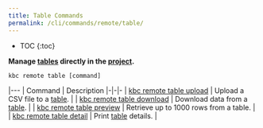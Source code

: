 ```yaml
---
title: Table Commands
permalink: /cli/commands/remote/table/
---
```


* TOC
{:toc}

**Manage [tables](https://help.keboola.com/storage/tables/) directly in the [project](/cli/#subsystems).**

```
kbc remote table [command]
```

|---
| Command | Description
|-|-|-
| [kbc remote table upload](/cli/commands/remote/table/upload/) | Upload a CSV file to a [table](https://help.keboola.com/storage/tables/). |
| [kbc remote table download](/cli/commands/remote/table/download/) | Download data from a [table](https://help.keboola.com/storage/tables/). |
| [kbc remote table preview](/cli/commands/remote/table/preview/) | Retrieve up to 1000 rows from a table. |
| [kbc remote table detail](/cli/commands/remote/table/detail/) | Print [table](https://help.keboola.com/storage/tables/) details. |
